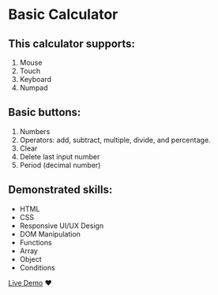 # Basic Calculator

## This calculator supports:

1. Mouse
2. Touch
3. Keyboard
4. Numpad

## Basic buttons:

1. Numbers
2. Operators: add, subtract, multiple, divide, and percentage.
3. Clear
4. Delete last input number
5. Period (decimal number)

## Demonstrated skills:

- HTML
- CSS
- Responsive UI/UX Design
- DOM Manipulation
- Functions
- Array
- Object
- Conditions

[Live Demo]((https://zacharytruong.github.io/portfolio/calculator/)) ❤️